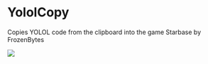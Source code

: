 # YololCopy
Copies YOLOL code from the clipboard into the game Starbase by FrozenBytes

![](YololCopy.gif)
